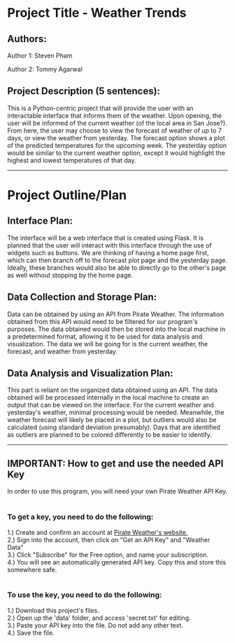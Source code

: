 # Project Title - Weather Trends

## Authors: 
Author 1: Steven Pham

Author 2: Tommy Agarwal

## Project Description (5 sentences): 
This is a Python-centric project that will provide the user with an interactable interface that informs them of the weather. Upon opening, the user will be informed of the current weather (of the local area in San Jose?). From here, the user may choose to view the forecast of weather of up to 7 days, or view the weather from yesterday. The forecast option shows a plot of the predicted temperatures for the upcoming week. The yesterday option would be similar to the current weather option, except it would highlight the highest and lowest temperatures of that day.

- - - - -

# Project Outline/Plan 

## Interface Plan: 
The interface will be a web interface that is created using Flask. It is planned that the user will interact with this interface through the use of widgets such as buttons. We are thinking of having a home page first, which can then branch off to the forecast plot page and the yesterday page. Ideally, these branches would also be able to directly go to the other's page as well without stopping by the home page. 

## Data Collection and Storage Plan: 
Data can be obtained by using an API from Pirate Weather. The information obtained from this API would need to be filtered for our program's purposes. The data obtained would then be stored into the local machine in a predetermined format, allowing it to be used for data analysis and visualization. The data we will be going for is the current weather, the forecast, and weather from yesterday.

## Data Analysis and Visualization Plan: 
This part is reliant on the organized data obtained using an API. The data obtained will be processed internally in the local machine to create an output that can be viewed on the interface. For the current weather and yesterday's weather, minimal processing would be needed. Meanwhile, the weather forecast will likely be placed in a plot, but outliers would also be calculated (using standard deviation presumably). Days that are identified as outliers are planned to be colored differently to be easier to identify.

- - - - -

## IMPORTANT: How to get and use the needed API Key

In order to use this program, you will need your own Pirate Weather API Key. 
<br /><br />
### To get a key, you need to do the following:
  1.) Create and confirm an account at [Pirate Weather's website.](https://pirateweather.net/en/latest/)  
  2.) Sign into the account, then click on "Get an API Key" and "Weather Data"   
  3.) Click "Subscribe" for the Free option, and name your subscription.  
  4.) You will see an automatically generated API key. Copy this and store this somewhere safe.  
<br />
### To use the key, you need to do the following: 
  1.) Download this project's files.   
  2.) Open up the 'data' folder, and access 'secret.txt' for editing.  
  3.) Paste your API key into the file. Do not add any other text.  
  4.) Save the file.  
